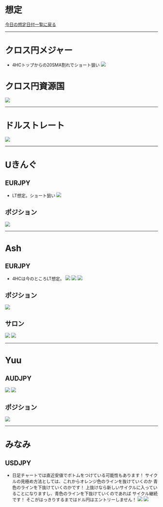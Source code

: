 # 想定
[今日の想定日付一覧に戻る](../../index.md)

---
# クロス円メジャー
- 4HCトップからの20SMA割れでショート狙い
![](img/2023-01-09-17-44-02.png)

# クロス円資源国
![](img/2023-01-09-17-45-30.png)

---
# ドルストレート
![](img/2023-01-09-17-48-04.png)

---
# Uきんぐ
## EURJPY
- LT想定。ショート狙い
![](img/2023-01-09-19-52-34.png)

## ポジション
![](img/2023-01-09-19-52-24.png)

---
# Ash
## EURJPY
- 4HCは今のところLT想定。
![](img/2023-01-09-19-53-40.png)
![](img/2023-01-09-19-55-11.png)
![](img/2023-01-09-19-55-32.png)

## ポジション
![](img/2023-01-09-19-56-43.png)

## サロン
![](img/2023-01-09-17-41-56.png)
![](img/2023-01-09-17-42-14.png)

---
# Yuu
## AUDJPY
![](img/2023-01-09-19-48-47.png)
![](img/2023-01-09-19-49-02.png)

## ポジション
![](img/2023-01-09-19-49-49.png)

---
# みなみ
## USDJPY
- 日足チャートでは直近安値でボトムをつけている可能性もあります！
  サイクルの見極め方法としては、これからオレンジ色のラインを抜けていくのか
  青色のラインを下抜けていくのかです！
  上抜けなら新しいサイクルに入っていることになりますし、青色のラインを下抜けていくのであれば
  サイクル継続です！
  そこがはっきりするまではドル円はエントリーしません！
![](img/2023-01-09-19-50-20.png)
![](img/2023-01-09-19-50-30.png)


